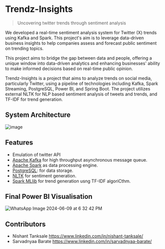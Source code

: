 
# Trendz-Insights 
> Uncovering twitter trends through sentiment analysis

We developed a real-time sentiment analysis system for Twitter (X) trends using Kafka and Spark. This project's aim is to leverage data-driven business insights to help companies assess and forecast public sentiment on trending topics.

This project aims to bridge the gap between data and people, offering a unique window into data-driven analytics and enhancing businesses' ability to make informed decisions based on real-time public opinion.



Trendz-Insights is a project that aims to analyze trends on social media, particularly Twitter, using a pipeline of technologies including Kafka, Spark Streaming, PostgreSQL, Power BI, and Spring Boot. The project utilizes external NLTK for NLP based sentiment analysis of tweets and trends, and TF-IDF for trend generation.
## System Architecture
![image](https://github.com/Twitter-Analytics/trendz-insights/assets/100674772/ca0ae3c1-f0fd-4f1e-b225-6ea5e55ac18b)
## Features
- Emulation of twitter API
- [Apache Kafka](https://kafka.apache.org/) for high throughput asynchronous message queue.
- [Apache Spark](https://spark.apache.org/) as data processing engine.
- [PostgreSQL](https://www.postgresql.org/): for data storage.
- [NLTK](https://www.nltk.org/) for sentiment generation.
- [Spark MLlib](https://spark.apache.org/mllib/) for trend generation usng TF-IDF algoriCthm.
## Final Power BI Visualisation
![WhatsApp Image 2024-06-09 at 6 32 42 PM](https://github.com/Twitter-Analytics/trendz-insights/assets/100674772/1d01dc75-0bd9-4e34-a696-cbaeea93561e)


## Contributors
  - Nishant Tanksale https://www.linkedin.com/in/nishant-tanksale/
  - Sarvadnyaa Barate https://www.linkedin.com/in/sarvadnyaa-barate/
  

  







